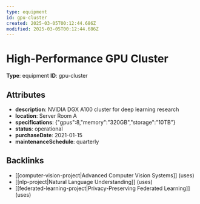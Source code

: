 ```yaml
---
type: equipment
id: gpu-cluster
created: 2025-03-05T00:12:44.686Z
modified: 2025-03-05T00:12:44.686Z
---
```


# High-Performance GPU Cluster

**Type**: equipment
**ID**: gpu-cluster

## Attributes

- **description**: NVIDIA DGX A100 cluster for deep learning research
- **location**: Server Room A
- **specifications**: {"gpus":8,"memory":"320GB","storage":"10TB"}
- **status**: operational
- **purchaseDate**: 2021-01-15
- **maintenanceSchedule**: quarterly

## Backlinks

- [[computer-vision-project|Advanced Computer Vision Systems]] (uses)
- [[nlp-project|Natural Language Understanding]] (uses)
- [[federated-learning-project|Privacy-Preserving Federated Learning]] (uses)

